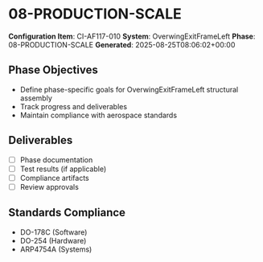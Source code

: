 # 08-PRODUCTION-SCALE

**Configuration Item**: CI-AF117-010
**System**: OverwingExitFrameLeft
**Phase**: 08-PRODUCTION-SCALE
**Generated**: 2025-08-25T08:06:02+00:00

## Phase Objectives
- Define phase-specific goals for OverwingExitFrameLeft structural assembly
- Track progress and deliverables
- Maintain compliance with aerospace standards

## Deliverables
- [ ] Phase documentation
- [ ] Test results (if applicable)
- [ ] Compliance artifacts
- [ ] Review approvals

## Standards Compliance
- DO-178C (Software)
- DO-254 (Hardware)
- ARP4754A (Systems)

